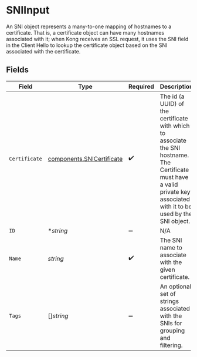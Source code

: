 # SNIInput

An SNI object represents a many-to-one mapping of hostnames to a certificate. That is, a certificate object can have many hostnames associated with it; when Kong receives an SSL request, it uses the SNI field in the Client Hello to lookup the certificate object based on the SNI associated with the certificate.


## Fields

| Field                                                                                                                                                                       | Type                                                                                                                                                                        | Required                                                                                                                                                                    | Description                                                                                                                                                                 |
| --------------------------------------------------------------------------------------------------------------------------------------------------------------------------- | --------------------------------------------------------------------------------------------------------------------------------------------------------------------------- | --------------------------------------------------------------------------------------------------------------------------------------------------------------------------- | --------------------------------------------------------------------------------------------------------------------------------------------------------------------------- |
| `Certificate`                                                                                                                                                               | [components.SNICertificate](../../models/components/snicertificate.md)                                                                                                      | :heavy_check_mark:                                                                                                                                                          | The id (a UUID) of the certificate with which to associate the SNI hostname. The Certificate must have a valid private key associated with it to be used by the SNI object. |
| `ID`                                                                                                                                                                        | **string*                                                                                                                                                                   | :heavy_minus_sign:                                                                                                                                                          | N/A                                                                                                                                                                         |
| `Name`                                                                                                                                                                      | *string*                                                                                                                                                                    | :heavy_check_mark:                                                                                                                                                          | The SNI name to associate with the given certificate.                                                                                                                       |
| `Tags`                                                                                                                                                                      | []*string*                                                                                                                                                                  | :heavy_minus_sign:                                                                                                                                                          | An optional set of strings associated with the SNIs for grouping and filtering.                                                                                             |